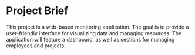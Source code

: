 # Project Brief

This project is a web-based monitoring application. The goal is to provide a user-friendly interface for visualizing data and managing resources. The application will feature a dashboard, as well as sections for managing employees and projects.
